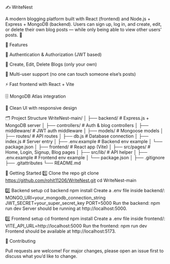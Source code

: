 ✍️ WriteNest

A modern blogging platform built with React (frontend) and Node.js + Express + MongoDB (backend).
Users can sign up, log in, and create, edit, or delete their own blog posts — while only being able to view other users’ posts. 🚀

🌟 Features

🔐 Authentication & Authorization (JWT based)

📝 Create, Edit, Delete Blogs (only your own)

👥 Multi-user support (no one can touch someone else’s posts)

⚡ Fast frontend with React + Vite

🗄️ MongoDB Atlas integration

🎨 Clean UI with responsive design

🗂️ Project Structure
WriteNest-main/
│
├── backend/ # Express.js + MongoDB server
│ ├── controllers/ # Auth & blog controllers
│ ├── middleware/ # JWT auth middleware
│ ├── models/ # Mongoose models
│ ├── routes/ # API routes
│ ├── db.js # Database connection
│ ├── index.js # Server entry
│ ├── .env.example # Backend env example
│ └── package.json
│
├── frontend/ # React app (Vite)
│ ├── src/pages/ # Home, Login, Signup, Blog pages
│ ├── src/lib/ # API helper
│ ├── .env.example # Frontend env example
│ └── package.json
│
├── .gitignore
├── .gitattributes
└── README.md

🚀 Getting Started
  1️⃣ Clone the repo
    git clone https://github.com/rohit11206/WriteNest.git
     cd WriteNest-main

  2️⃣ Backend setup
       cd backend
       npm install
     Create a .env file inside backend/:
     MONGO_URI=your_mongodb_connection_string
     JWT_SECRET=your_super_secret_key
     PORT=5000
    Run the backend:
    npm run dev
    Server should be running at http://localhost:5000.

   3️⃣ Frontend setup
      cd frontend
      npm install
    Create a .env file inside frontend/:
    VITE_API_URL=http://localhost:5000
     Run the frontend:
      npm run dev
      Frontend should be available at http://localhost:5173.

🤝 Contributing

Pull requests are welcome! For major changes, please open an issue first to discuss what you’d like to change.

 
 


   



   

